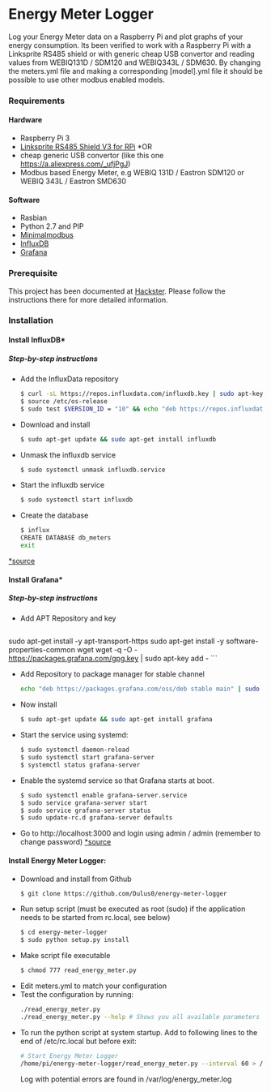 # Energy Meter Logger
Log your Energy Meter data on a Raspberry Pi and plot graphs of your energy consumption.
Its been verified to work with a Raspberry Pi with a Linksprite RS485 shield or with generic cheap USB convertor and reading values from WEBIQ131D / SDM120 and WEBIQ343L / SDM630. By changing the meters.yml file and making a corresponding [model].yml file it should be possible to use other modbus enabled models.

### Requirements

#### Hardware

* Raspberry Pi 3
* [Linksprite RS485 Shield V3 for RPi](http://linksprite.com/wiki/index.php5?title=RS485/GPIO_Shield_for_Raspberry_Pi_V3.0)
*OR
* cheap generic USB convertor (like this one https://a.aliexpress.com/_ufjPgJ) 
* Modbus based Energy Meter, e.g WEBIQ 131D / Eastron SDM120 or WEBIQ 343L / Eastron SMD630

#### Software

* Rasbian
* Python 2.7 and PIP
* [Minimalmodbus](https://minimalmodbus.readthedocs.io/en/master/)
* [InfluxDB](https://docs.influxdata.com/influxdb/v1.3/)
* [Grafana](http://docs.grafana.org/)

### Prerequisite

This project has been documented at [Hackster](https://www.hackster.io/samuelphy/energy-meter-logger-6a3468). Please follow the instructions there for more detailed information.

### Installation
#### Install InfluxDB*

##### Step-by-step instructions
* Add the InfluxData repository
    ```sh
    $ curl -sL https://repos.influxdata.com/influxdb.key | sudo apt-key add -
    $ source /etc/os-release
    $ sudo test $VERSION_ID = "10" && echo "deb https://repos.influxdata.com/debian buster stable" | sudo tee /etc/apt/sources.list.d/influxdb.list
    ```
* Download and install
    ```sh
    $ sudo apt-get update && sudo apt-get install influxdb
    ```
* Unmask the influxdb service
    ```sh
    $ sudo systemctl unmask influxdb.service
    ```
* Start the influxdb service
    ```sh
    $ sudo systemctl start influxdb
    ```
* Create the database
    ```sh
    $ influx
    CREATE DATABASE db_meters
    exit
    ```
[*source](https://docs.influxdata.com/influxdb/v1.3/introduction/installation/)

#### Install Grafana*

##### Step-by-step instructions
* Add APT Repository and key
    ```sh
sudo apt-get install -y apt-transport-https
sudo apt-get install -y software-properties-common wget
wget -q -O - https://packages.grafana.com/gpg.key | sudo apt-key add -
    ```
* Add Repository to package manager for stable channel
    ```sh
    echo "deb https://packages.grafana.com/oss/deb stable main" | sudo tee -a /etc/apt/sources.list.d/grafana.list
    ```
* Now install
    ```sh
    $ sudo apt-get update && sudo apt-get install grafana
    ```
* Start the service using systemd:
    ```sh
    $ sudo systemctl daemon-reload
    $ sudo systemctl start grafana-server
    $ systemctl status grafana-server
    ```
* Enable the systemd service so that Grafana starts at boot.
    ```sh
    $ sudo systemctl enable grafana-server.service
    $ sudo service grafana-server start
    $ sudo service grafana-server status
    $ sudo update-rc.d grafana-server defaults
    ```
* Go to http://localhost:3000 and login using admin / admin (remember to change password)
[*source](http://docs.grafana.org/installation/debian/)

#### Install Energy Meter Logger:
* Download and install from Github
    ```sh
    $ git clone https://github.com/Dulus0/energy-meter-logger
    ```
* Run setup script (must be executed as root (sudo) if the application needs to be started from rc.local, see below)
    ```sh
    $ cd energy-meter-logger
    $ sudo python setup.py install
    ```    
* Make script file executable
    ```sh
    $ chmod 777 read_energy_meter.py
    ```
* Edit meters.yml to match your configuration
* Test the configuration by running:
    ```sh
    ./read_energy_meter.py
    ./read_energy_meter.py --help # Shows you all available parameters
    ```
* To run the python script at system startup. Add to following lines to the end of /etc/rc.local but before exit:
    ```sh
    # Start Energy Meter Logger
    /home/pi/energy-meter-logger/read_energy_meter.py --interval 60 > /var/log/energy_meter.log &
    ```
    Log with potential errors are found in /var/log/energy_meter.log
